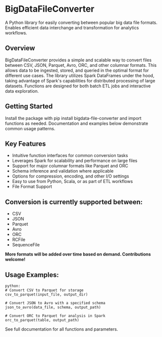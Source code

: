 # BigDataFileConverter
A Python library for easily converting between popular big data file formats. Enables efficient data interchange and transformation for analytics workflows.

## Overview
BigDataFileConverter provides a simple and scalable way to convert files between CSV, JSON, Parquet, Avro, ORC, and other columnar formats. This allows data to be ingested, stored, and queried in the optimal format for different use cases.
The library utilizes Spark DataFrames under the hood, taking advantage of Spark's capabilities for distributed processing of large datasets. Functions are designed for both batch ETL jobs and interactive data exploration.

## Getting Started
Install the package with pip install bigdata-file-converter and import functions as needed. Documentation and examples below demonstrate common usage patterns.

## Key Features
- Intuitive function interfaces for common conversion tasks
- Leverages Spark for scalability and performance on large files
- Support for major columnar formats like Parquet and ORC
- Schema inference and validation where applicable
- Options for compression, encoding, and other I/O settings
- Easy to use from Python, Scala, or as part of ETL workflows
- File Format Support

## Conversion is currently supported between:
- CSV
- JSON
- Parquet
- Avro
- ORC
- RCFile
- SequenceFile

**More formats will be added over time based on demand. Contributions welcome!**

## Usage Examples:
    python:
    # Convert CSV to Parquet for storage
    csv_to_parquet(input_file, output_dir)

    # Convert JSON to Avro with a specified schema
    json_to_avro(data_file, schema, output_path)

    # Convert ORC to Parquet for analysis in Spark
    orc_to_parquet(table, output_path)

See full documentation for all functions and parameters.
